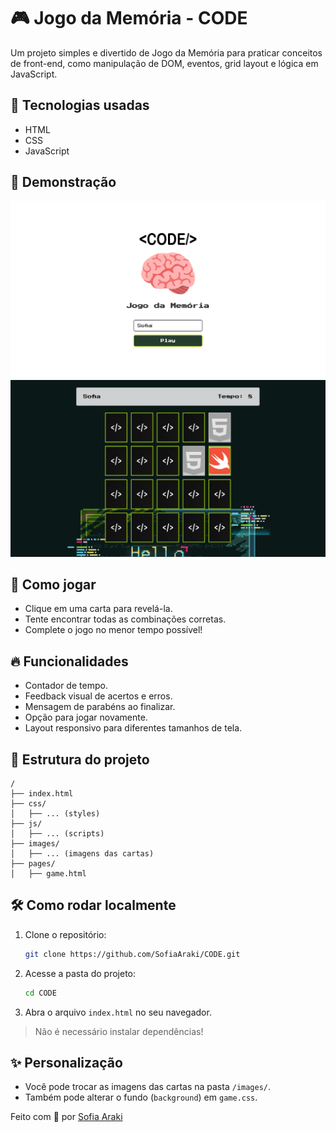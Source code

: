 # 🎮 Jogo da Memória - CODE

Um projeto simples e divertido de Jogo da Memória para praticar conceitos de front-end, como manipulação de DOM, eventos, grid layout e lógica em JavaScript.

## 🚀 Tecnologias usadas

- HTML
- CSS
- JavaScript

## 📸 Demonstração

![Tela Inicial](./images/inicio.png)
![Tela do Jogo](./images/jogo.png)

## 🧩 Como jogar

- Clique em uma carta para revelá-la.
- Tente encontrar todas as combinações corretas.
- Complete o jogo no menor tempo possível!

## 🔥 Funcionalidades

- Contador de tempo.
- Feedback visual de acertos e erros.
- Mensagem de parabéns ao finalizar.
- Opção para jogar novamente.
- Layout responsivo para diferentes tamanhos de tela.

## 📁 Estrutura do projeto

```
/
├── index.html
├── css/
│   ├── ... (styles)
├── js/
│   ├── ... (scripts)
├── images/
│   ├── ... (imagens das cartas)
├── pages/
│   ├── game.html
```

## 🛠️ Como rodar localmente

1. Clone o repositório:
   ```bash
   git clone https://github.com/SofiaAraki/CODE.git
   ```
2. Acesse a pasta do projeto:
   ```bash
   cd CODE
   ```
3. Abra o arquivo `index.html` no seu navegador.

> Não é necessário instalar dependências!

## ✨ Personalização

- Você pode trocar as imagens das cartas na pasta `/images/`.
- Também pode alterar o fundo (`background`) em `game.css`.

Feito com 💚 por [Sofia Araki](https://github.com/SofiaAraki)
